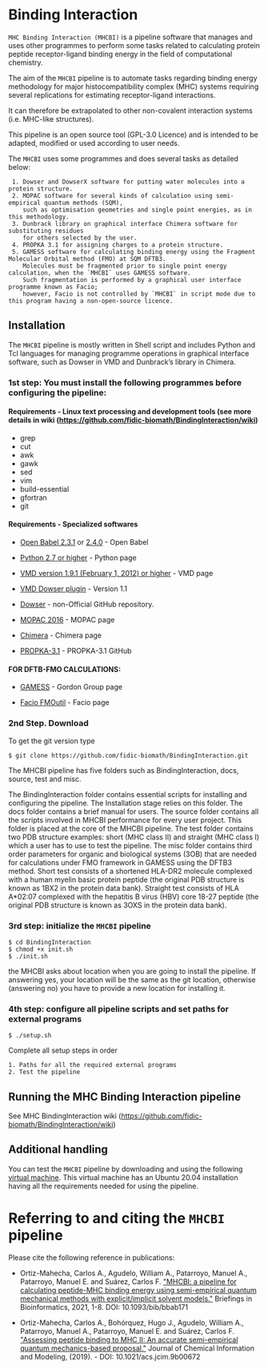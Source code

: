 # Binding Interaction

`MHC Binding Interaction (MHCBI)` is a pipeline software that manages and uses other programmes to perform some tasks related to calculating protein peptide receptor-ligand binding energy in the field of computational chemistry.

The aim of the `MHCBI` pipeline is to automate tasks regarding binding energy methodology for major histocompatibility complex (MHC) systems requiring several replications for estimating receptor-ligand interactions.

It can therefore be extrapolated to other non-covalent interaction systems (i.e. MHC-like structures).

This pipeline is an open source tool (GPL-3.0 Licence) and is intended to be adapted, modified or used according to user needs.

The `MHCBI` uses some programmes and does several tasks as detailed below:

     1. Dowser and DowserX software for putting water molecules into a protein structure.
     2. MOPAC software for several kinds of calculation using semi-empirical quantum methods (SQM), 
        such as optimisation geometries and single point energies, as in this methodology.
     3. Dunbrack library on graphical interface Chimera software for substituting residues 
        for others selected by the user.
     4. PROPKA 3.1 for assigning charges to a protein structure.
     5. GAMESS software for calculating binding energy using the Fragment Molecular Orbital method (FMO) at SQM DFTB3. 
        Molecules must be fragmented prior to single point energy calculation, when the `MHCBI` uses GAMESS software. 
        Such fragmentation is performed by a graphical user interface programme known as Facio; 
        however, Facio is not controlled by `MHCBI` in script mode due to this program having a non-open-source licence.

## Installation

The `MHCBI` pipeline is mostly written in Shell script and includes Python and Tcl languages for managing programme operations in graphical interface software, such as Dowser in VMD and Dunbrack’s library in Chimera.

### 1st step: You must install the following programmes before configuring the pipeline:

#### Requirements - Linux text processing and development tools (see more details in wiki (https://github.com/fidic-biomath/BindingInteraction/wiki)

* grep
* cut
* awk
* gawk
* sed
* vim
* build-essential
* gfortran
* git

#### Requirements - Specialized softwares

* [Open Babel 2.3.1](https://openbabel.org/docs/dev/Installation/install.html) or [2.4.0](https://sourceforge.net/projects/openbabel/files/openbabel/2.4.0/) - Open Babel

* [Python 2.7 or higher](https://www.python.org/downloads/) - Python page

* [VMD version 1.9.1 (February 1, 2012) or higher](https://www.ks.uiuc.edu/Research/vmd/) - VMD page

* [VMD Dowser plugin](http://www.ks.uiuc.edu/Research/vmd/plugins/dowser/) - Version 1.1

* [Dowser](https://github.com/fidic-biomath/dowser) - non-Official GitHub repository.

* [MOPAC 2016](http://openmopac.net/Download_MOPAC_Executable_Step2.html) - MOPAC page

* [Chimera](https://www.cgl.ucsf.edu/chimera/download.html) - Chimera page

* [PROPKA-3.1](https://github.com/jensengroup/propka-3.1.git) - PROPKA-3.1 GitHub

#### FOR DFTB-FMO CALCULATIONS:

* [GAMESS](https://www.msg.chem.iastate.edu/GAMESS/download/register/) - Gordon Group page

* [Facio FMOutil](http://zzzfelis.sakura.ne.jp/) - Facio page


### 2nd Step. Download

To get the git version type 

    $ git clone https://github.com/fidic-biomath/BindingInteraction.git
    
The MHCBI pipeline has five folders such as BindingInteraction, docs, source, test and misc. 

The BindingInteraction folder contains essential scripts for installing and configuring the pipeline. The Installation stage relies on this folder.
The docs folder contains a brief manual for users.
The source folder contains all the scripts involved in MHCBI performance for every user project. This folder is placed at the core of the MHCBI pipeline.
The test folder contains two PDB structure examples: short (MHC class II) and straight (MHC class I) which a user has to use to test the pipeline.
The misc folder contains third order parameters for organic and biological systems (3OB) that are needed for calculations under FMO framework in GAMESS using the DFTB3 method.
Short test consists of a shortened HLA-DR2 molecule complexed with a human myelin basic protein peptide (the original PDB structure is known as 1BX2 in the protein data bank). Straight test consists of HLA A*02:07 complexed with the hepatitis B virus (HBV) core 18-27 peptide (the original PDB structure is known as 3OXS in the protein data bank).    
    

### 3rd step: initialize the `MHCBI` pipeline

    $ cd BindingInteraction
    $ chmod +x init.sh
    $ ./init.sh
    
the MHCBI asks about location when you are going to install the pipeline. If answering yes, your location will be the same as the git location, otherwise (answering no) you have to provide a new location for installing it.

### 4th step: configure all pipeline scripts and set paths for external programs

    $ ./setup.sh

  Complete all setup steps in order

    1. Paths for all the required external programs
    2. Test the pipeline


## Running the MHC Binding Interaction pipeline
See MHC BindingInteraction wiki (https://github.com/fidic-biomath/BindingInteraction/wiki)

## Additional handling

You can test the `MHCBI` pipeline by downloading and using the following [virtual machine](http://www.fidic.org.co/pagina/MHCBI.zip). 
This virtual machine has an Ubuntu 20.04 installation having all the requirements needed for using the pipeline.
 

# Referring to and citing the `MHCBI` pipeline

Please cite the following reference in publications:

*   Ortiz-Mahecha, Carlos A., Agudelo, William A., Patarroyo, Manuel A., Patarroyo, Manuel E. and Suárez, Carlos F. ["MHCBI: a pipeline for calculating peptide-MHC binding energy using semi-empirical quantum mechanical methods with explicit/implicit solvent models."](https://doi.org/10.1093/bib/bbab171) Briefings in Bioinformatics, 2021, 1-8. DOI: 10.1093/bib/bbab171

*   Ortiz-Mahecha, Carlos A., Bohórquez, Hugo J., Agudelo, William A., Patarroyo, Manuel A., Patarroyo, Manuel E. and Suárez, Carlos F. ["Assessing peptide binding to MHC II: An accurate semi-empirical quantum mechanics-based proposal."](https://doi.org/10.1021/acs.jcim.9b00672) Journal of Chemical Information and Modeling, (2019). - DOI: 10.1021/acs.jcim.9b00672

